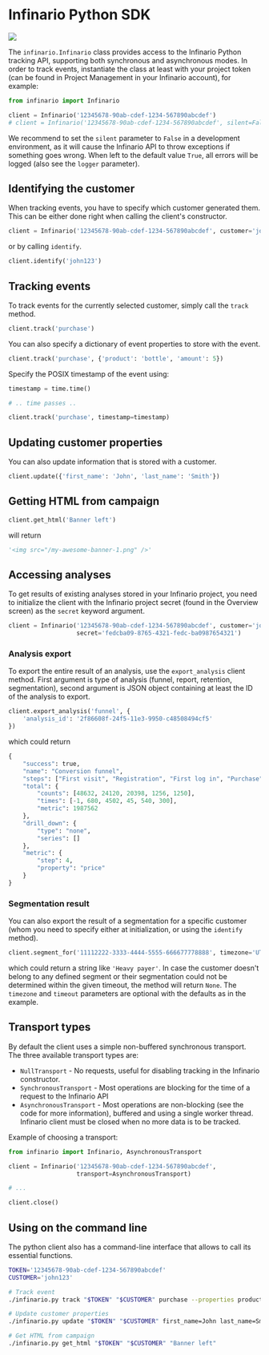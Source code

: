 # Infinario Python SDK

![](https://travis-ci.org/Infinario/python-sdk.svg)

The `infinario.Infinario` class provides access to the Infinario Python tracking API,
supporting both synchronous and asynchronous modes.
In order to track events, instantiate the class at least with your project token
(can be found in Project Management in your Infinario account), for example:

```python
from infinario import Infinario

client = Infinario('12345678-90ab-cdef-1234-567890abcdef')                  # PRODUCTION ENVIRONMENT
# client = Infinario('12345678-90ab-cdef-1234-567890abcdef', silent=False)  # DEVELOPMENT ENVIRONMENT
```

We recommend to set the `silent` parameter to `False` in a development environment, as it will cause the Infinario API
to throw exceptions if something goes wrong. When left to the default value `True`, all errors will be logged
(also see the `logger` parameter).


## Identifying the customer

When tracking events, you have to specify which customer generated
them. This can be either done right when calling the client's
constructor.

```python
client = Infinario('12345678-90ab-cdef-1234-567890abcdef', customer='john123')
```

or by calling `identify`.

```python
client.identify('john123')
```

## Tracking events

To track events for the currently selected customer, simply
call the `track` method.

```python
client.track('purchase')
```

You can also specify a dictionary of event properties to store
with the event.

```python
client.track('purchase', {'product': 'bottle', 'amount': 5})
```

Specify the POSIX timestamp of the event using:

```python
timestamp = time.time()

# .. time passes ..

client.track('purchase', timestamp=timestamp)
```

## Updating customer properties

You can also update information that is stored with a customer.

```python
client.update({'first_name': 'John', 'last_name': 'Smith'})
```

## Getting HTML from campaign

```python
client.get_html('Banner left')
```

will return

```python
'<img src="/my-awesome-banner-1.png" />'
```

## Accessing analyses

To get results of existing analyses stored in your Infinario project, you need to initialize the client
with the Infinario project secret (found in the Overview screen) as the `secret` keyword argument.

```python
client = Infinario('12345678-90ab-cdef-1234-567890abcdef', customer='john123',
                   secret='fedcba09-8765-4321-fedc-ba0987654321')
```

### Analysis export

To export the entire result of an analysis, use the `export_analysis` client method.
First argument is type of analysis (funnel, report, retention, segmentation), second argument is JSON object
containing at least the ID of the analysis to export.

```python
client.export_analysis('funnel', {
    'analysis_id': '2f86608f-24f5-11e3-9950-c48508494cf5'
})
```

which could return

```python
{
    "success": true,
    "name": "Conversion funnel",
    "steps": ["First visit", "Registration", "First log in", "Purchase", "Payment"],
    "total": {
        "counts": [48632, 24120, 20398, 1256, 1250],
        "times": [-1, 680, 4502, 45, 540, 300],
        "metric": 1987562
    },
    "drill_down": {
        "type": "none",
        "series": []
    },
    "metric": {
        "step": 4,
        "property": "price"
    }
}
```

### Segmentation result

You can also export the result of a segmentation for a specific customer
(whom you need to specify either at initialization, or using the `identify` method).

```python
client.segment_for('11112222-3333-4444-5555-666677778888', timezone='UTC', timeout=0.5)
```

which could return a string like `'Heavy payer'`. In case the customer doesn't belong to any defined segment or
their segmentation could not be determined within the given timeout, the method will return `None`.
The `timezone` and `timeout` parameters are optional with the defaults as in the example.


## Transport types

By default the client uses a simple non-buffered synchronous transport. The three available transport types are:
* `NullTransport` - No requests, useful for disabling tracking in the Infinario constructor.
* `SynchronousTransport` - Most operations are blocking for the time of a request to the Infinario API
* `AsynchronousTransport` - Most operations are non-blocking (see the code for more information),
    buffered and using a single worker thread. Infinario client must be closed when no more data is to be tracked.

Example of choosing a transport:

```python
from infinario import Infinario, AsynchronousTransport

client = Infinario('12345678-90ab-cdef-1234-567890abcdef',
                   transport=AsynchronousTransport)

# ...

client.close()
```


## Using on the command line

The python client also has a command-line interface that allows to call its essential functions.

```bash
TOKEN='12345678-90ab-cdef-1234-567890abcdef'
CUSTOMER='john123'

# Track event
./infinario.py track "$TOKEN" "$CUSTOMER" purchase --properties product=bottle amount=5

# Update customer properties
./infinario.py update "$TOKEN" "$CUSTOMER" first_name=John last_name=Smith

# Get HTML from campaign
./infinario.py get_html "$TOKEN" "$CUSTOMER" "Banner left"
```
